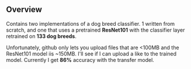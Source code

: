 ## Overview

Contains two implementations of a dog breed classifier. 1 written from scratch, 
and one that uses a pretrained **ResNet101** with the classifier layer retrained 
on **133 dog breeds**.

Unfortunately, github only lets you upload files that are <100MB and the ResNet101
model iis ~150MB. I'll see if I can upload a like to the trained model. Currently I
get **86%** accuracy with the transfer model.